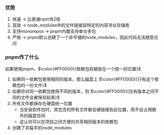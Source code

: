 ### 优势
1. 快速 -> 比普通npm快2倍
2. 高效 -> node_modules中的文件链接自特定的内容寻址存储库
3. 支持monorepos -> pnpm内置支持单仓多包
4. 严格 -> pnpm默认创建了一个非平铺的node_modules，因此代码无法随意访问

### pnpm作了什么
如果使用pnpm，$\color{#FF0000}{依赖包将被放在一个统一的位置}$ 
1. 如果同一依赖包使用相同的版本，那么磁盘上 $\color{#FF0000}{只有这个依赖包的一份文件}$  
2. 如果你对同一依赖包使用不同的版本，则 $\color{#FF0000}{仅有版本之间不同的文件会被保存起来}$
3. 所有文件都保存在硬盘统一位置
   - 当安装软件包时，其包含的所有文件都会硬链接到此位置，而不会占用额外的磁盘空间
   - 这让你可以在项目之间方便的共享相同版本的依赖包
4. 创建了非扁平的node_modules